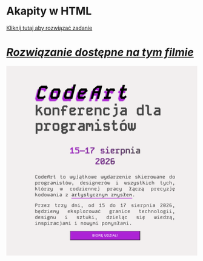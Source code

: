 # Akapity w HTML
[Kliknij tutaj aby rozwiązać zadanie](https://githubbox.com/Publishing-School/css-zadanie-animacje)


# ***[Rozwiązanie dostępne na tym filmie](https://www.youtube.com/watch?v=daRp1hWHFzM)***

![rozwiązanie](./image.png)
